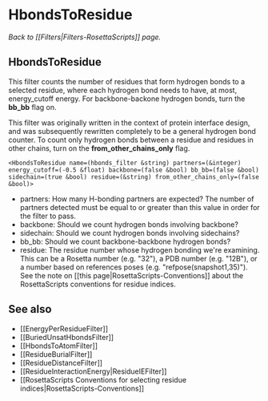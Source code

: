 # HbondsToResidue
*Back to [[Filters|Filters-RosettaScripts]] page.*
## HbondsToResidue

This filter counts the number of residues that form hydrogen bonds to a selected residue, where each hydrogen bond needs to have, at most, energy\_cutoff energy. For backbone-backone hydrogen bonds, turn the <b>bb_bb</b> flag on.

This filter was originally written in the context of protein interface design, and was subsequently rewritten completely to be a general hydrogen bond counter.  To count only hydrogen bonds between a residue and residues in other chains, turn on the <b>from_other_chains_only</b> flag.

```
<HbondsToResidue name=(hbonds_filter &string) partners=(&integer) energy_cutoff=(-0.5 &float) backbone=(false &bool) bb_bb=(false &bool) sidechain=(true &bool) residue=(&string) from_other_chains_only=(false &bool)>
```

-   partners: How many H-bonding partners are expected?  The number of partners detected must be equal to or greater than this value in order for the filter to pass. 
-   backbone: Should we count hydrogen bonds involving backbone?
-   sidechain: Should we count hydrogen bonds involving sidechains?
-   bb_bb: Should we count backbone-backbone hydrogen bonds?
-   residue: The residue number whose hydrogen bonding we're examining.  This can be a Rosetta number (e.g. "32"), a PDB number (e.g. "12B"), or a number based on references poses (e.g. "refpose(snapshot1,35)").  See the note on [[this page|RosettaScripts-Conventions]] about the RosettaScripts conventions for residue indices.

## See also

* [[EnergyPerResidueFilter]]
* [[BuriedUnsatHbondsFilter]]
* [[HbondsToAtomFilter]]
* [[ResidueBurialFilter]]
* [[ResidueDistanceFilter]]
* [[ResidueInteractionEnergy|ResidueIEFilter]]
* [[RosettaScripts Conventions for selecting residue indices|RosettaScripts-Conventions]]

